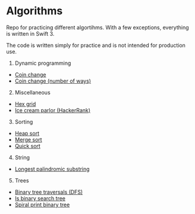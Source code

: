 # Algorithms

Repo for practicing different algortihms.
With a few exceptions, everything is written in Swift 3.

The code is written simply for practice and is not intended for production use.

1. Dynamic programming
  - [Coin change](https://github.com/ravirani/algorithms/blob/master/Dynamic/CoinChange.swift)
  - [Coin change (number of ways)](https://github.com/ravirani/algorithms/blob/master/Dynamic/CoinChangeWays.swift)
2. Miscellaneous
  - [Hex grid](https://github.com/ravirani/algorithms/blob/master/Misc/HexGrid.swift)
  - [Ice cream parlor (HackerRank)](https://github.com/ravirani/algorithms/blob/master/Misc/IceCreamParlor.swift)
3. Sorting
  - [Heap sort](https://github.com/ravirani/algorithms/blob/master/Sorting/HeapSort.swift)
  - [Merge sort](https://github.com/ravirani/algorithms/blob/master/Sorting/MergeSort.swift)
  - [Quick sort](https://github.com/ravirani/algorithms/blob/master/Sorting/QuickSort.swift)
4. String
  - [Longest palindromic substring](https://github.com/ravirani/algorithms/blob/master/String/LongestPalindromicSubstring.swift)
5. Trees
  - [Binary tree traversals (DFS)](https://github.com/ravirani/algorithms/blob/master/Tree/BinaryTreeTraversals.swift)
  - [Is binary search tree](https://github.com/ravirani/algorithms/blob/master/Tree/IsBST.swift)
  - [Spiral print binary tree](https://github.com/ravirani/algorithms/blob/master/Tree/SpiralPrintBinaryTree.swift)
